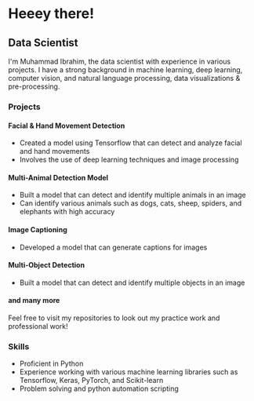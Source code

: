 # Heeey there!

## Data Scientist

I'm Muhammad Ibrahim, the data scientist with experience in various projects. I have a strong background in machine learning, deep learning, computer vision, and natural language processing, data visualizations & pre-processing.

### Projects

#### Facial & Hand Movement Detection

* Created a model using Tensorflow that can detect and analyze facial and hand movements
* Involves the use of deep learning techniques and image processing

#### Multi-Animal Detection Model

* Built a model that can detect and identify multiple animals in an image
* Can identify various animals such as dogs, cats, sheep, spiders, and elephants with high accuracy

#### Image Captioning

* Developed a model that can generate captions for images

#### Multi-Object Detection

* Built a model that can detect and identify multiple objects in an image

#### and many more

Feel free to visit my repositories to look out my practice work and professional work!

### Skills

* Proficient in Python
* Experience working with various machine learning libraries such as Tensorflow, Keras, PyTorch, and Scikit-learn
* Problem solving and python automation scripting
